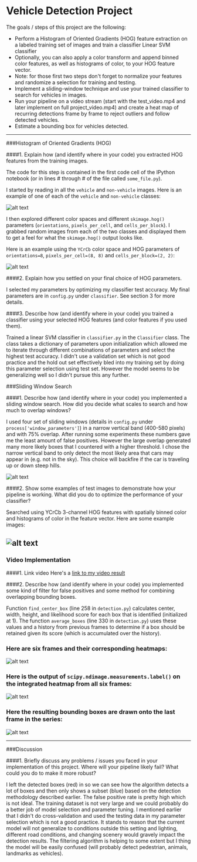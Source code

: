 # Vehicle Detection Project

The goals / steps of this project are the following:

* Perform a Histogram of Oriented Gradients (HOG) feature extraction on a labeled training set of images and train a classifier Linear SVM classifier
* Optionally, you can also apply a color transform and append binned color features, as well as histograms of color, to your HOG feature vector. 
* Note: for those first two steps don't forget to normalize your features and randomize a selection for training and testing.
* Implement a sliding-window technique and use your trained classifier to search for vehicles in images.
* Run your pipeline on a video stream (start with the test_video.mp4 and later implement on full project_video.mp4) and create a heat map of recurring detections frame by frame to reject outliers and follow detected vehicles.
* Estimate a bounding box for vehicles detected.

[//]: # (Image References)
[image1]: ./examples/car_not_car.png
[image2]: ./examples/HOG_example.png
[image3]: ./examples/sliding_windows.png
[image4]: ./examples/sliding_window.png
[image5]: ./examples/bboxes_and_heat.png
[image6]: ./examples/labels_map.png
[image7]: ./examples/output_bboxes.png
[video1]: ./project_video_processed.mp4

---
###Histogram of Oriented Gradients (HOG)

####1. Explain how (and identify where in your code) you extracted HOG features from the training images.

The code for this step is contained in the first code cell of the IPython notebook (or in lines # through # of the file called `some_file.py`).  

I started by reading in all the `vehicle` and `non-vehicle` images.  Here is an example of one of each of the `vehicle` and `non-vehicle` classes:

![alt text][image1]

I then explored different color spaces and different `skimage.hog()` parameters (`orientations`, `pixels_per_cell`, and `cells_per_block`).  I grabbed random images from each of the two classes and displayed them to get a feel for what the `skimage.hog()` output looks like.

Here is an example using the `YCrCb` color space and HOG parameters of `orientations=8`, `pixels_per_cell=(8, 8)` and `cells_per_block=(2, 2)`:


![alt text][image2]

####2. Explain how you settled on your final choice of HOG parameters.

I selected my parameters by optimizing my classifier test accuracy. My final parameters are in `config.py` under `classifier`. See section 3 for more details. 

####3. Describe how (and identify where in your code) you trained a classifier using your selected HOG features (and color features if you used them).

Trained a linear SVM classifier in `classifier.py` in the `Classifier` class. The class takes a dictionary of parameters upon initialization which allowed me to iterate through different combinations of parameters and select the highest test accuracy. I didn't use a validation set which is not good practice and the hold out set effectively bled into my training set by doing this parameter selection using test set. However the model seems to be generalizing well so I didn't pursue this any further.

###Sliding Window Search

####1. Describe how (and identify where in your code) you implemented a sliding window search.  How did you decide what scales to search and how much to overlap windows?

I used four set of sliding windows (details in `config.py` under `process['window_parameters']`) in a narrow vertical band (400-580 pixels) and with 75% overlap. After running some experiments these numbers gave me the least amount of false positives. However the large overlap generated many more likely boxes that I countered with a higher threshold. I chose the narrow vertical band to only detect the most likely area that cars may appear in (e.g. not in the sky). This choice will backfire if the car is traveling up or down steep hills.

![alt text][image3]

####2. Show some examples of test images to demonstrate how your pipeline is working.  What did you do to optimize the performance of your classifier?

Searched using YCrCb 3-channel HOG features with spatially binned color and histograms of color in the feature vector.  Here are some example images:

![alt text][image4]
---

### Video Implementation

####1. Link video
Here's a [link to my video result](./project_video.mp4)


####2. Describe how (and identify where in your code) you implemented some kind of filter for false positives and some method for combining overlapping bounding boxes.

Function `find_center_box` (line 258 in `detection.py`) calculates center, width, height, and likelihood score for each box that is identified (initialized at 1). The function `average_boxes` (line 330 in `detection.py`) uses these values and a history from previous frames to determine if a box should be retained given its score (which is accumulated over the history). 

### Here are six frames and their corresponding heatmaps:

![alt text][image5]

### Here is the output of `scipy.ndimage.measurements.label()` on the integrated heatmap from all six frames:
![alt text][image6]

### Here the resulting bounding boxes are drawn onto the last frame in the series:
![alt text][image7]



---

###Discussion

####1. Briefly discuss any problems / issues you faced in your implementation of this project.  Where will your pipeline likely fail?  What could you do to make it more robust?

I left the detected boxes (red) in so we can see how the algorithm detects a lot of boxes and then only shows a subset (blue) based on the detection methodology described earlier. The false positive rate is pretty high which is not ideal. The training dataset is not very large and we could probably do a better job of model selection and parameter tuning. I mentioned earlier that I didn't do cross-validation and used the testing data in my parameter selection which is not a good practice. It stands to reason that the current model will not generalize to conditions outside this setting and lighting, different road conditions, and changing scenery would gravely impact the detection results. The filtering algorithm is helping to some extent but I thing the model will be easily confused (will probably detect pedestrian, animals, landmarks as vehicles).
